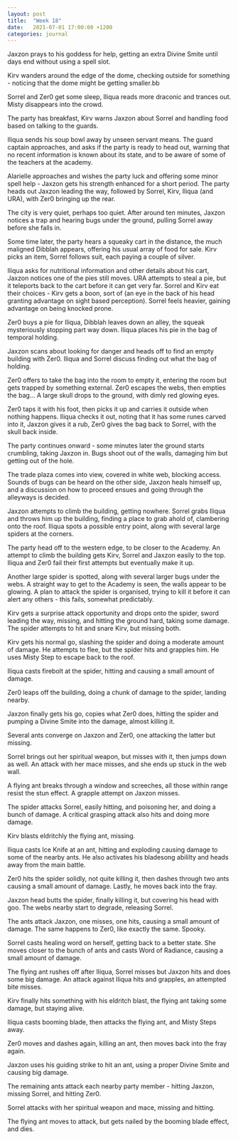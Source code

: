 ```yaml
---
layout: post
title:  "Week 18"
date:   2021-07-01 17:00:00 +1200
categories: journal
---
```

Jaxzon prays to his goddess for help, getting an extra Divine Smite until days end without using a spell slot.

Kirv wanders around the edge of the dome, checking outside for something - noticing that the dome might be getting smaller.bb

Sorrel and Zer0 get some sleep, Iliqua reads more draconic and trances out. Misty disappears into the crowd.

The party has breakfast, Kirv warns Jaxzon about Sorrel and handling food based on talking to the guards.

Iliqua sends his soup bowl away by unseen servant means. The guard captain approaches, and asks if the party is ready to head out, warning that no recent information is known about its state, and to be aware of some of the teachers at the academy.

Alarielle approaches and wishes the party luck and offering some minor spell help - Jaxzon gets his strength enhanced for a short period. The party heads out Jaxzon leading the way, followed by Sorrel, Kirv, Iliqua (and URA), with Zer0 bringing up the rear.

The city is very quiet, perhaps too quiet. After around ten minutes, Jaxzon notices a trap and hearing bugs under the ground, pulling Sorrel away before she falls in.

Some time later, the party hears a squeaky cart in the distance, the much maligned Dibblah appears, offering his usual array of food for sale. Kirv picks an item, Sorrel follows suit, each paying a couple of silver.

Iliqua asks for nutritional information and other details about his cart, Jaxzon notices one of the pies still moves. URA attempts to steal a pie, but it teleports back to the cart before it can get very far. Sorrel and Kirv eat their choices - Kirv gets a boon, sort of (an eye in the back of his head granting advantage on sight based perception). Sorrel feels heavier, gaining advantage on being knocked prone.

Zer0 buys a pie for Iliqua, Dibblah leaves down an alley, the squeak mysteriously stopping part way down. Iliqua places his pie in the bag of temporal holding.

Jaxzon scans about looking for danger and heads off to find an empty building with Zer0. Iliqua and Sorrel discuss finding out what the bag of holding.

Zer0 offers to take the bag into the room to empty it, entering the room but gets trapped by something external. Zer0 escapes the webs, then empties the bag... A large skull drops to the ground, with dimly red glowing eyes.

Zer0 taps it with his foot, then picks it up and carries it outside when nothing happens. Iliqua checks it out, noting that it has some runes carved into it, Jaxzon gives it a rub, Zer0 gives the bag back to Sorrel, with the skull back inside.

The party continues onward - some minutes later the ground starts crumbling, taking Jaxzon in. Bugs shoot out of the walls, damaging him but getting out of the hole.

The trade plaza comes into view, covered in white web, blocking access. Sounds of bugs can be heard on the other side, Jaxzon heals himself up, and a discussion on how to proceed ensues and going through the alleyways is decided.

Jaxzon attempts to climb the building, getting nowhere. Sorrel grabs Iliqua and throws him up the building, finding a place to grab ahold of, clambering onto the roof. Iliqua spots a possible entry point, along with several large spiders at the corners.

The party head off to the western edge, to be closer to the Academy. An attempt to climb the building gets Kirv, Sorrel and Jaxzon easily to the top. Iliqua and Zer0 fail their first attempts but eventually make it up.

Another large spider is spotted, along with several larger bugs under the webs. A straight way to get to the Academy is seen, the walls appear to be glowing. A plan to attack the spider is organised, trying to kill it before it can alert any others - this fails, somewhat predictably.

Kirv gets a surprise attack opportunity and drops onto the spider, sword leading the way, missing, and hitting the ground hard, taking some damage. The spider attempts to hit and snare Kirv, but missing both.

Kirv gets his normal go, slashing the spider and doing a moderate amount of damage. He attempts to flee, but the spider hits and grapples him. He uses Misty Step to escape back to the roof.

Iliqua casts firebolt at the spider, hitting and causing a small amount of damage.

Zer0 leaps off the building, doing a chunk of damage to the spider, landing nearby.

Jaxzon finally gets his go, copies what Zer0 does, hitting the spider and pumping a Divine Smite into the damage, almost killing it.

Several ants converge on Jaxzon and Zer0, one attacking the latter but missing.

Sorrel brings out her spiritual weapon, but misses with it, then jumps down as well. An attack with her mace misses, and she ends up stuck in the web wall.

A flying ant breaks through a window and screeches, all those within range resist the stun effect. A grapple attempt on Jaxzon misses.

The spider attacks Sorrel, easily hitting, and poisoning her, and doing a bunch of damage. A critical grasping attack also hits and doing more damage.

Kirv blasts eldritchly the flying ant, missing.

Iliqua casts Ice Knife at an ant, hitting and exploding causing damage to some of the nearby ants. He also activates his bladesong abililty and heads away from the main battle.

Zer0 hits the spider solidly, not quite killing it, then dashes through two ants causing a small amount of damage. Lastly, he moves back into the fray.

Jaxzon head butts the spider, finally killing it, but covering his head with goo. The webs nearby start to degrade, releasing Sorrel.

The ants attack Jaxzon, one misses, one hits, causing a small amount of damage. The same happens to Zer0, like exactly the same. Spooky.

Sorrel casts healing word on herself, getting back to a better state. She moves closer to the bunch of ants and casts Word of Radiance, causing a small amount of damage.

The flying ant rushes off after Iliqua, Sorrel misses but Jaxzon hits and does some big damage. An attack against Iliqua hits and grapples, an attempted bite misses.

Kirv finally hits something with his eldritch blast, the flying ant taking some damage, but staying alive.

Iliqua casts booming blade, then attacks the flying ant, and Misty Steps away.

Zer0 moves and dashes again, killing an ant, then moves back into the fray again.

Jaxzon uses his guiding strike to hit an ant, using a proper Divine Smite and causing big damage.

The remaining ants attack each nearby party member - hitting Jaxzon, missing Sorrel, and hitting Zer0.

Sorrel attacks with her spiritual weapon and mace, missing and hitting.

The flying ant moves to attack, but gets nailed by the booming blade effect, and dies.